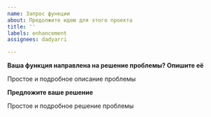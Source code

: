 ```yaml
---
name: Запрос функции
about: Предолжите идею для этого проекта
title: ''
labels: enhancement
assignees: dadyarri

---
```


**Ваша функция направлена на решение проблемы? Опишите её**

Простое и подробное описание проблемы

**Предложите ваше решение**

Простое и подробное решение проблемы
